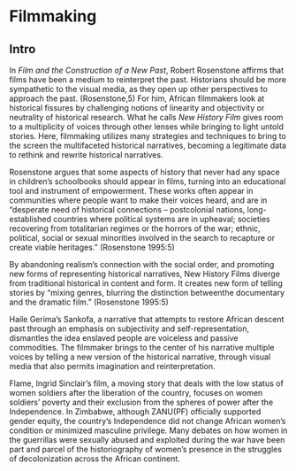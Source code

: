 # Filmmaking

## Intro

In *Film and the Construction of a New Past*, Robert Rosenstone affirms that films have been a medium to reinterpret the past. Historians should be more sympathetic to the visual media, as they open up other perspectives to approach the past. (Rosenstone,5) For him, African filmmakers look at historical fissures by challenging notions of linearity and objectivity or neutrality of historical research. What he calls *New History Film* gives room to a multiplicity of voices through other lenses while bringing to light untold stories. Here, filmmaking utilizes many strategies and techniques to bring to the screen the multifaceted historical narratives, becoming a legitimate data to rethink and rewrite historical narratives. 


Rosenstone argues that some aspects of history that never had any space in children’s schoolbooks should appear in films, turning into an educational tool and instrument of empowerment. These works often appear in communities where people want to make their voices heard, and are in “desperate need of historical connections – postcolonial nations, long-established countries where political systems are in upheaval; societies recovering from totalitarian regimes or the horrors of the war; ethnic, political, social or sexual minorities involved in the search to recapture or create viable heritages.” (Rosenstone 1995:5)


By abandoning realism’s connection with the social order, and promoting new forms of representing historical narratives, New History Films diverge from traditional historical in content and form. It creates new form of telling stories by “mixing genres, blurring the distinction betweenthe documentary and the dramatic film.” (Rosenstone 1995:5)

Haile Gerima’s Sankofa, a narrative that attempts to restore African descent past through an emphasis on subjectivity and self-representation, dismantles the idea enslaved people are voiceless and passive commodities. The filmmaker brings to the center of his narrative multiple voices by telling a new version of the historical narrative, through visual media that also permits imagination and reinterpretation. 


Flame, Ingrid Sinclair’s film, a moving story that deals with the low status of women soldiers after the liberation of the country, focuses on women soldiers’ poverty and their exclusion from the spheres of power after the Independence. In Zimbabwe, although ZANU(PF) officially supported gender equity, the country’s Independence did not change African women’s condition or minimized masculine privilege. Many debates on how women in the guerrillas were sexually abused and exploited during the war have been part and parcel of the historiography of women’s presence in the struggles of decolonization across the African continent. 




